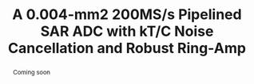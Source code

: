 ---
title: A 0.004-mm2 200MS/s Pipelined SAR ADC with kT/C Noise Cancellation and Robust Ring-Amp

authors:
- Mingtao Zhan
- Lu Jie
- Xiyuan Tang
- Nan Sun

publishDate: "2022-02-13"

summary: ISSCC, 2022

abstract: "Coming soon"

publication_types: ["1"]

publication: "2022 IEEE International Solid- State Circuits Conference (ISSCC)"



# links:
# - name: IEEE Xplore
#   url: https://ieeexplore.ieee.org/document/9365753/
---